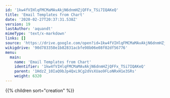 ```yaml
---
id: '1kw4fVIHlqFMCMaMAvAkjN6dnmHZjQFFx_TSi7IQAKeQ'
title: 'Email Templates from Chart'
date: '2020-02-27T20:37:31.538Z'
version: 19
lastAuthor: 'aquandt'
mimeType: 'text/x-markdown'
links: []
source: 'https://drive.google.com/open?id=1kw4fVIHlqFMCMaMAvAkjN6dnmHZjQFFx_TSi7IQAKeQ'
wikigdrive: '90d783358e1b82831acbfe98b06e08f02df56776'
menu:
  main:
    name: 'Email Templates from Chart'
    identifier: '1kw4fVIHlqFMCMaMAvAkjN6dnmHZjQFFx_TSi7IQAKeQ'
    parent: '1HdzZ_10IaQ9bJp4QxL9Cg2dVsXUao9FLoNRxH1e3SRs'
    weight: 6320
---
```

{{% children sort="creation" %}}


